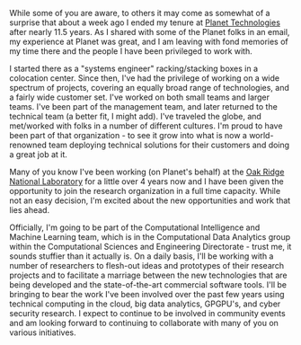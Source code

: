 While some of you are aware, to others it may come as somewhat of a surprise that about a week ago I ended my tenure at
[Planet Technologies](http://go-planet.com/) after nearly 11.5 years. As I shared with some of the Planet folks in an
email, my experience at Planet was great, and I am leaving with fond memories of my time there and the people I have
been privileged to work with.

I started there as a "systems engineer" racking/stacking boxes in a colocation center. Since then, I've had the
privilege of working on a wide spectrum of projects, covering an equally broad range of technologies, and a fairly wide
customer set. I've worked on both small teams and larger teams. I've been part of the management team, and later
returned to the technical team (a better fit, I might add). I've traveled the globe, and met/worked with folks in a
number of different cultures. I'm proud to have been part of that organization - to see it grow into what is now a
world-renowned team deploying technical solutions for their customers and doing a great job at it.

Many of you know I've been working (on Planet's behalf) at the [Oak Ridge National Laboratory](http://ornl.gov/) for
a little over 4 years now and I have been given the opportunity to join the research organization in a full time
capacity. While not an easy decision, I'm excited about the new opportunities and work that lies ahead.

Officially, I'm going to be part of the Computational Intelligence and Machine Learning team, which is in the
Computational Data Analytics group within the Computational Sciences and Engineering Directorate - trust me, it
sounds stuffier than it actually is. On a daily basis, I'll be working with a number of researchers to flesh-out
ideas and prototypes of their research projects and to facilitate a marriage between the new technologies that are
being developed and the state-of-the-art commercial software tools. I'll be bringing to bear the work I've been
involved over the past few years using technical computing in the cloud, big data analytics, GPGPU's, and cyber
security research. I expect to continue to be involved in community events and am looking forward to continuing to
collaborate with many of you on various initiatives.